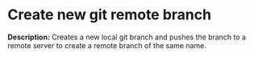 # Create new git remote branch

**Description:** Creates a new local git branch and pushes the branch to a remote server to create a remote branch of the same name.

